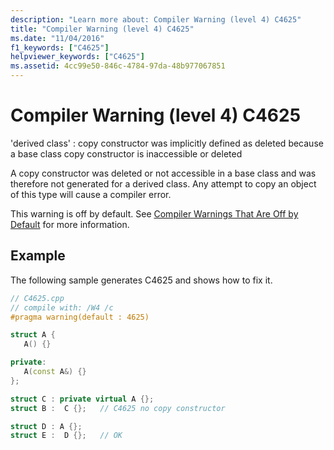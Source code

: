 ```yaml
---
description: "Learn more about: Compiler Warning (level 4) C4625"
title: "Compiler Warning (level 4) C4625"
ms.date: "11/04/2016"
f1_keywords: ["C4625"]
helpviewer_keywords: ["C4625"]
ms.assetid: 4cc99e50-846c-4784-97da-48b977067851
---
```

# Compiler Warning (level 4) C4625

'derived class' : copy constructor was implicitly defined as deleted because a base class copy constructor is inaccessible or deleted

A copy constructor was deleted or not accessible in a base class and was therefore not generated for a derived class. Any attempt to copy an object of this type will cause a compiler error.

This warning is off by default. See [Compiler Warnings That Are Off by Default](../../preprocessor/compiler-warnings-that-are-off-by-default.md) for more information.

## Example

The following sample generates C4625 and shows how to fix it.

```cpp
// C4625.cpp
// compile with: /W4 /c
#pragma warning(default : 4625)

struct A {
   A() {}

private:
   A(const A&) {}
};

struct C : private virtual A {};
struct B :  C {};   // C4625 no copy constructor

struct D : A {};
struct E :  D {};   // OK
```
